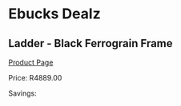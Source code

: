
# Ebucks Dealz
## Ladder - Black Ferrograin Frame
[Product Page](https://www.ebucks.com/web/shop/productSelected.do?prodId=960102899&catId=1130195724)

Price: R4889.00

Savings: 


	